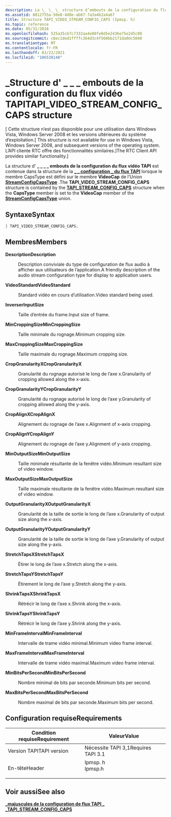 ```yaml
---
description: La \_ \_ \_ structure d’embouts de la configuration du flux vidéo TAPI \_ est contenue dans la structure de la \_ configuration du flux TAPI \_ \_ lorsque le membre CapsType est défini sur le membre VideoCap de l’Union StreamConfigCapsType.
ms.assetid: 8812755a-50e8-4d8e-ab67-7a3a4b2a4a67
title: Structure TAPI_VIDEO_STREAM_CONFIG_CAPS (Ipmsp. h)
ms.topic: reference
ms.date: 05/31/2018
ms.openlocfilehash: 525a35cb7c7332aa4e80fe8d5e2436e75e2d5c08
ms.sourcegitcommit: c8ec1ded1ffffc364d3c4f560bb2171da0dc5040
ms.translationtype: MT
ms.contentlocale: fr-FR
ms.lasthandoff: 03/22/2021
ms.locfileid: "106538148"
---
```

# <a name="tapi_video_stream_config_caps-structure"></a><span data-ttu-id="94178-103">\_Structure d' \_ \_ \_ embouts de la configuration du flux vidéo TAPI</span><span class="sxs-lookup"><span data-stu-id="94178-103">TAPI\_VIDEO\_STREAM\_CONFIG\_CAPS structure</span></span>

<span data-ttu-id="94178-104">\[ Cette structure n’est pas disponible pour une utilisation dans Windows Vista, Windows Server 2008 et les versions ultérieures du système d’exploitation.</span><span class="sxs-lookup"><span data-stu-id="94178-104">\[ This structure is not available for use in Windows Vista, Windows Server 2008, and subsequent versions of the operating system.</span></span> <span data-ttu-id="94178-105">L’API cliente RTC offre des fonctionnalités similaires.\]</span><span class="sxs-lookup"><span data-stu-id="94178-105">The RTC Client API provides similar functionality.\]</span></span>

<span data-ttu-id="94178-106">La structure d' **\_ \_ \_ \_ embouts de la configuration du flux vidéo TAPI** est contenue dans la  structure de la [**\_ \_ configuration \_ du flux TAPI**](tapi-stream-config-caps.md) lorsque le membre CapsType est défini sur le membre **VideoCap** de l’Union [**StreamConfigCapsType**](streamconfigcapstype.md) .</span><span class="sxs-lookup"><span data-stu-id="94178-106">The **TAPI\_VIDEO\_STREAM\_CONFIG\_CAPS** structure is contained by the [**TAPI\_STREAM\_CONFIG\_CAPS**](tapi-stream-config-caps.md) structure when the **CapsType** member is set to the **VideoCap** member of the [**StreamConfigCapsType**](streamconfigcapstype.md) union.</span></span>

## <a name="syntax"></a><span data-ttu-id="94178-107">Syntaxe</span><span class="sxs-lookup"><span data-stu-id="94178-107">Syntax</span></span>


```C++
} TAPI_VIDEO_STREAM_CONFIG_CAPS;
```



## <a name="members"></a><span data-ttu-id="94178-108">Membres</span><span class="sxs-lookup"><span data-stu-id="94178-108">Members</span></span>

<dl> <dt>

<span data-ttu-id="94178-109">**Description**</span><span class="sxs-lookup"><span data-stu-id="94178-109">**Description**</span></span>
</dt> <dd>

<span data-ttu-id="94178-110">Description conviviale du type de configuration de flux audio à afficher aux utilisateurs de l’application.</span><span class="sxs-lookup"><span data-stu-id="94178-110">A friendly description of the audio stream configuration type for display to application users.</span></span>

</dd> <dt>

<span data-ttu-id="94178-111">**VideoStandard**</span><span class="sxs-lookup"><span data-stu-id="94178-111">**VideoStandard**</span></span>
</dt> <dd>

<span data-ttu-id="94178-112">Standard vidéo en cours d’utilisation.</span><span class="sxs-lookup"><span data-stu-id="94178-112">Video standard being used.</span></span>

</dd> <dt>

<span data-ttu-id="94178-113">**Inverser**</span><span class="sxs-lookup"><span data-stu-id="94178-113">**InputSize**</span></span>
</dt> <dd>

<span data-ttu-id="94178-114">Taille d’entrée du frame.</span><span class="sxs-lookup"><span data-stu-id="94178-114">Input size of frame.</span></span>

</dd> <dt>

<span data-ttu-id="94178-115">**MinCroppingSize**</span><span class="sxs-lookup"><span data-stu-id="94178-115">**MinCroppingSize**</span></span>
</dt> <dd>

<span data-ttu-id="94178-116">Taille minimale du rognage.</span><span class="sxs-lookup"><span data-stu-id="94178-116">Minimum cropping size.</span></span>

</dd> <dt>

<span data-ttu-id="94178-117">**MaxCroppingSize**</span><span class="sxs-lookup"><span data-stu-id="94178-117">**MaxCroppingSize**</span></span>
</dt> <dd>

<span data-ttu-id="94178-118">Taille maximale du rognage.</span><span class="sxs-lookup"><span data-stu-id="94178-118">Maximum cropping size.</span></span>

</dd> <dt>

<span data-ttu-id="94178-119">**CropGranularityX**</span><span class="sxs-lookup"><span data-stu-id="94178-119">**CropGranularityX**</span></span>
</dt> <dd>

<span data-ttu-id="94178-120">Granularité du rognage autorisé le long de l’axe x.</span><span class="sxs-lookup"><span data-stu-id="94178-120">Granularity of cropping allowed along the x-axis.</span></span>

</dd> <dt>

<span data-ttu-id="94178-121">**CropGranularityY**</span><span class="sxs-lookup"><span data-stu-id="94178-121">**CropGranularityY**</span></span>
</dt> <dd>

<span data-ttu-id="94178-122">Granularité du rognage autorisé le long de l’axe y.</span><span class="sxs-lookup"><span data-stu-id="94178-122">Granularity of cropping allowed along the y-axis.</span></span>

</dd> <dt>

<span data-ttu-id="94178-123">**CropAlignX**</span><span class="sxs-lookup"><span data-stu-id="94178-123">**CropAlignX**</span></span>
</dt> <dd>

<span data-ttu-id="94178-124">Alignement du rognage de l’axe x.</span><span class="sxs-lookup"><span data-stu-id="94178-124">Alignment of x-axis cropping.</span></span>

</dd> <dt>

<span data-ttu-id="94178-125">**CropAlignY**</span><span class="sxs-lookup"><span data-stu-id="94178-125">**CropAlignY**</span></span>
</dt> <dd>

<span data-ttu-id="94178-126">Alignement du rognage de l’axe y.</span><span class="sxs-lookup"><span data-stu-id="94178-126">Alignment of y-axis cropping.</span></span>

</dd> <dt>

<span data-ttu-id="94178-127">**MinOutputSize**</span><span class="sxs-lookup"><span data-stu-id="94178-127">**MinOutputSize**</span></span>
</dt> <dd>

<span data-ttu-id="94178-128">Taille minimale résultante de la fenêtre vidéo.</span><span class="sxs-lookup"><span data-stu-id="94178-128">Minimum resultant size of video window.</span></span>

</dd> <dt>

<span data-ttu-id="94178-129">**MaxOutputSize**</span><span class="sxs-lookup"><span data-stu-id="94178-129">**MaxOutputSize**</span></span>
</dt> <dd>

<span data-ttu-id="94178-130">Taille maximale résultante de la fenêtre vidéo.</span><span class="sxs-lookup"><span data-stu-id="94178-130">Maximum resultant size of video window.</span></span>

</dd> <dt>

<span data-ttu-id="94178-131">**OutputGranularityX**</span><span class="sxs-lookup"><span data-stu-id="94178-131">**OutputGranularityX**</span></span>
</dt> <dd>

<span data-ttu-id="94178-132">Granularité de la taille de sortie le long de l’axe x.</span><span class="sxs-lookup"><span data-stu-id="94178-132">Granularity of output size along the x-axis.</span></span>

</dd> <dt>

<span data-ttu-id="94178-133">**OutputGranularityY**</span><span class="sxs-lookup"><span data-stu-id="94178-133">**OutputGranularityY**</span></span>
</dt> <dd>

<span data-ttu-id="94178-134">Granularité de la taille de sortie le long de l’axe y.</span><span class="sxs-lookup"><span data-stu-id="94178-134">Granularity of output size along the y-axis.</span></span>

</dd> <dt>

<span data-ttu-id="94178-135">**StretchTapsX**</span><span class="sxs-lookup"><span data-stu-id="94178-135">**StretchTapsX**</span></span>
</dt> <dd>

<span data-ttu-id="94178-136">Étirer le long de l’axe x.</span><span class="sxs-lookup"><span data-stu-id="94178-136">Stretch along the x-axis.</span></span>

</dd> <dt>

<span data-ttu-id="94178-137">**StretchTapsY**</span><span class="sxs-lookup"><span data-stu-id="94178-137">**StretchTapsY**</span></span>
</dt> <dd>

<span data-ttu-id="94178-138">Étirement le long de l’axe y.</span><span class="sxs-lookup"><span data-stu-id="94178-138">Stretch along the y-axis.</span></span>

</dd> <dt>

<span data-ttu-id="94178-139">**ShrinkTapsX**</span><span class="sxs-lookup"><span data-stu-id="94178-139">**ShrinkTapsX**</span></span>
</dt> <dd>

<span data-ttu-id="94178-140">Rétrécir le long de l’axe x.</span><span class="sxs-lookup"><span data-stu-id="94178-140">Shrink along the x-axis.</span></span>

</dd> <dt>

<span data-ttu-id="94178-141">**ShrinkTapsY**</span><span class="sxs-lookup"><span data-stu-id="94178-141">**ShrinkTapsY**</span></span>
</dt> <dd>

<span data-ttu-id="94178-142">Rétrécir le long de l’axe y.</span><span class="sxs-lookup"><span data-stu-id="94178-142">Shrink along the y-axis.</span></span>

</dd> <dt>

<span data-ttu-id="94178-143">**MinFrameInterval**</span><span class="sxs-lookup"><span data-stu-id="94178-143">**MinFrameInterval**</span></span>
</dt> <dd>

<span data-ttu-id="94178-144">Intervalle de trame vidéo minimal.</span><span class="sxs-lookup"><span data-stu-id="94178-144">Minimum video frame interval.</span></span>

</dd> <dt>

<span data-ttu-id="94178-145">**MaxFrameInterval**</span><span class="sxs-lookup"><span data-stu-id="94178-145">**MaxFrameInterval**</span></span>
</dt> <dd>

<span data-ttu-id="94178-146">Intervalle de trame vidéo maximal.</span><span class="sxs-lookup"><span data-stu-id="94178-146">Maximum video frame interval.</span></span>

</dd> <dt>

<span data-ttu-id="94178-147">**MinBitsPerSecond**</span><span class="sxs-lookup"><span data-stu-id="94178-147">**MinBitsPerSecond**</span></span>
</dt> <dd>

<span data-ttu-id="94178-148">Nombre minimal de bits par seconde.</span><span class="sxs-lookup"><span data-stu-id="94178-148">Minimum bits per second.</span></span>

</dd> <dt>

<span data-ttu-id="94178-149">**MaxBitsPerSecond**</span><span class="sxs-lookup"><span data-stu-id="94178-149">**MaxBitsPerSecond**</span></span>
</dt> <dd>

<span data-ttu-id="94178-150">Nombre maximal de bits par seconde.</span><span class="sxs-lookup"><span data-stu-id="94178-150">Maximum bits per second.</span></span>

</dd> </dl>

## <a name="requirements"></a><span data-ttu-id="94178-151">Configuration requise</span><span class="sxs-lookup"><span data-stu-id="94178-151">Requirements</span></span>



| <span data-ttu-id="94178-152">Condition requise</span><span class="sxs-lookup"><span data-stu-id="94178-152">Requirement</span></span> | <span data-ttu-id="94178-153">Valeur</span><span class="sxs-lookup"><span data-stu-id="94178-153">Value</span></span> |
|-------------------------|------------------------------------------------------------------------------------|
| <span data-ttu-id="94178-154">Version TAPI</span><span class="sxs-lookup"><span data-stu-id="94178-154">TAPI version</span></span><br/> | <span data-ttu-id="94178-155">Nécessite TAPI 3,1</span><span class="sxs-lookup"><span data-stu-id="94178-155">Requires TAPI 3.1</span></span><br/>                                                       |
| <span data-ttu-id="94178-156">En-tête</span><span class="sxs-lookup"><span data-stu-id="94178-156">Header</span></span><br/>       | <dl> <span data-ttu-id="94178-157"><dt>Ipmsp. h</dt></span><span class="sxs-lookup"><span data-stu-id="94178-157"><dt>Ipmsp.h</dt></span></span> </dl> |



## <a name="see-also"></a><span data-ttu-id="94178-158">Voir aussi</span><span class="sxs-lookup"><span data-stu-id="94178-158">See also</span></span>

<dl> <dt>

[<span data-ttu-id="94178-159">**\_majuscules de la configuration de flux TAPI \_ \_**</span><span class="sxs-lookup"><span data-stu-id="94178-159">**TAPI\_STREAM\_CONFIG\_CAPS**</span></span>](tapi-stream-config-caps.md)
</dt> </dl>

 

 




